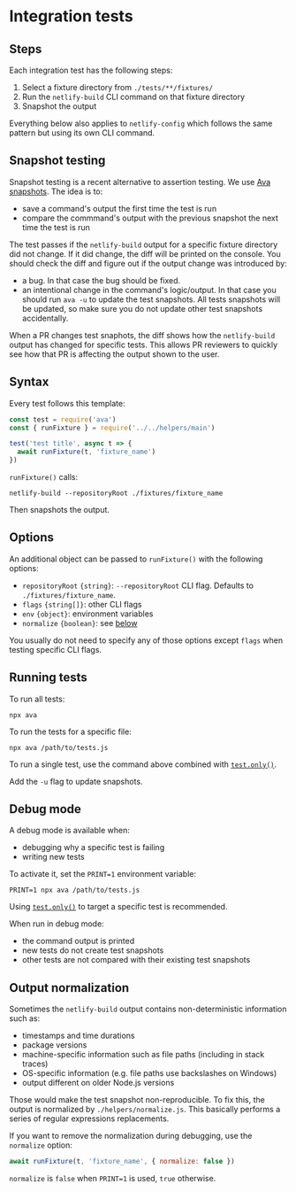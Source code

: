 # Integration tests

## Steps

Each integration test has the following steps:

1. Select a fixture directory from `./tests/**/fixtures/`
2. Run the `netlify-build` CLI command on that fixture directory
3. Snapshot the output

Everything below also applies to `netlify-config` which follows the same pattern but using its own CLI command.

## Snapshot testing

Snapshot testing is a recent alternative to assertion testing. We use
[Ava snapshots](https://github.com/avajs/ava/blob/master/docs/04-snapshot-testing.md). The idea is to:

- save a command's output the first time the test is run
- compare the commmand's output with the previous snapshot the next time the test is run

The test passes if the `netlify-build` output for a specific fixture directory did not change. If it did change, the
diff will be printed on the console. You should check the diff and figure out if the output change was introduced by:

- a bug. In that case the bug should be fixed.
- an intentional change in the command's logic/output. In that case you should run `ava -u` to update the test
  snapshots. All tests snapshots will be updated, so make sure you do not update other test snapshots accidentally.

When a PR changes test snaphots, the diff shows how the `netlify-build` output has changed for specific tests. This
allows PR reviewers to quickly see how that PR is affecting the output shown to the user.

## Syntax

Every test follows this template:

```js
const test = require('ava')
const { runFixture } = require('../../helpers/main')

test('test title', async t => {
  await runFixture(t, 'fixture_name')
})
```

`runFixture()` calls:

```
netlify-build --repositoryRoot ./fixtures/fixture_name
```

Then snapshots the output.

## Options

An additional object can be passed to `runFixture()` with the following options:

- `repositoryRoot` `{string}`: `--repositoryRoot` CLI flag. Defaults to `./fixtures/fixture_name`.
- `flags` `{string[]}`: other CLI flags
- `env` `{object}`: environment variables
- `normalize` `{boolean}`: see [below](#output-normalization)

You usually do not need to specify any of those options except `flags` when testing specific CLI flags.

## Running tests

To run all tests:

```
npx ava
```

To run the tests for a specific file:

```
npx ava /path/to/tests.js
```

To run a single test, use the command above combined with
[`test.only()`](https://github.com/avajs/ava/blob/master/docs/01-writing-tests.md#running-specific-tests).

Add the `-u` flag to update snapshots.

## Debug mode

A debug mode is available when:

- debugging why a specific test is failing
- writing new tests

To activate it, set the `PRINT=1` environment variable:

```
PRINT=1 npx ava /path/to/tests.js
```

Using [`test.only()`](https://github.com/avajs/ava/blob/master/docs/01-writing-tests.md#running-specific-tests) to
target a specific test is recommended.

When run in debug mode:

- the command output is printed
- new tests do not create test snapshots
- other tests are not compared with their existing test snapshots

## Output normalization

Sometimes the `netlify-build` output contains non-deterministic information such as:

- timestamps and time durations
- package versions
- machine-specific information such as file paths (including in stack traces)
- OS-specific information (e.g. file paths use backslashes on Windows)
- output different on older Node.js versions

Those would make the test snapshot non-reproducible. To fix this, the output is normalized by `./helpers/normalize.js`.
This basically performs a series of regular expressions replacements.

If you want to remove the normalization during debugging, use the `normalize` option:

```js
await runFixture(t, 'fixture_name', { normalize: false })
```

`normalize` is `false` when `PRINT=1` is used, `true` otherwise.
